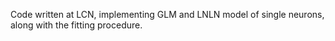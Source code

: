 Code written at LCN, implementing GLM and LNLN model of single neurons, along with the fitting procedure.
